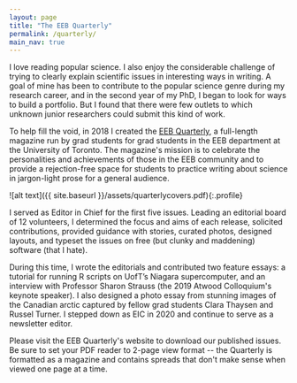 ```yaml
---
layout: page
title: "The EEB Quarterly"
permalink: /quarterly/
main_nav: true
---
```


I love reading popular science. I also enjoy the considerable challenge of trying to clearly explain scientific issues in interesting ways in writing. A goal of mine has been to contribute to the popular science genre during my research career, and in the second year of my PhD, I began to look for ways to build a portfolio. But I found that there were few outlets to which unknown junior researchers could submit this kind of work.

To help fill the void, in 2018 I created the [EEB Quarterly](https://theeebquarterly.github.io), a full-length magazine run by grad students for grad students in the EEB department at the University of Toronto. The magazine's mission is to celebrate the personalities and achievements of those in the EEB community and to provide a rejection-free space for students to practice writing about science in jargon-light prose for a general audience. 

![alt text]({{ site.baseurl }}/assets/quarterlycovers.pdf){:.profile}

I served as Editor in Chief for the first five issues. Leading an editorial board of 12 volunteers, I determined the focus and aims of each release, solicited contributions, provided guidance with stories, curated photos, designed layouts, and typeset the issues on free (but clunky and maddening) software (that I hate).

During this time, I wrote the editorials and contributed two feature essays: a tutorial for running R scripts on UofT’s Niagara supercomputer, and an interview with Professor Sharon Strauss (the 2019 Atwood Colloquium's keynote speaker). I also designed a photo essay from stunning images of the Canadian arctic captured by fellow grad students Clara Thaysen and Russel Turner. I stepped down as EIC in 2020 and continue to serve as a newsletter editor. 

Please visit the EEB Quarterly's website to download our published issues. Be sure to set your PDF reader to 2-page view format -- the Quarterly is formatted as a magazine and contains spreads that don't make sense when viewed one page at a time.